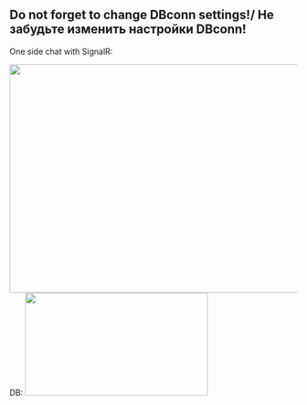 Do not forget to change DBconn settings!/ Не забудьте изменить настройки DBconn!
--------
One side chat with SignalR:

  <img src="https://cdn.discordapp.com/attachments/773407242670178316/776898454294626364/2020-11-14_01-27-51.gif" width="720" height="400">
DB:

  <img src="https://cdn.discordapp.com/attachments/773407242670178316/776899127581474826/unknown.png" width="320" height="180">


